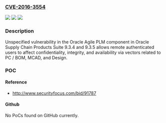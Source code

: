 ### [CVE-2016-3554](https://cve.mitre.org/cgi-bin/cvename.cgi?name=CVE-2016-3554)
![](https://img.shields.io/static/v1?label=Product&message=n%2Fa&color=blue)
![](https://img.shields.io/static/v1?label=Version&message=n%2Fa&color=blue)
![](https://img.shields.io/static/v1?label=Vulnerability&message=n%2Fa&color=brighgreen)

### Description

Unspecified vulnerability in the Oracle Agile PLM component in Oracle Supply Chain Products Suite 9.3.4 and 9.3.5 allows remote authenticated users to affect confidentiality, integrity, and availability via vectors related to PC / BOM, MCAD, and Design.

### POC

#### Reference
- http://www.securityfocus.com/bid/91787

#### Github
No PoCs found on GitHub currently.


